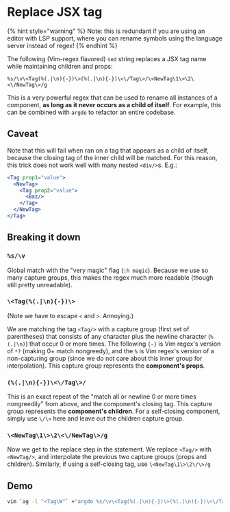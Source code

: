 # Replace JSX tag

{% hint style="warning" %}
Note: this is redundant if you are using an editor with LSP support, where you can rename symbols using the language server instead of regex!
{% endhint %}

The following \(Vim-regex flavored\) `sed` string replaces a JSX tag name while maintaining children and props:

```text
%s/\v\<Tag(%(.|\n){-})\>(%(.|\n){-})\<\/Tag\>/\<NewTag\1\>\2\<\/NewTag\>/g
```

This is a very powerful regex that can be used to rename all instances of a component, **as long as it never occurs as a child of itself**. For example, this can be combined with `argdo` to refactor an entire codebase.

## Caveat

Note that this will fail when ran on a tag that appears as a child of itself, because the closing tag of the inner child will be matched. For this reason, this trick does not work well with many nested `<div/>`s. E.g.:

```jsx
<Tag prop1="value">
  <NewTag>
    <Tag prop2="value">
      <Baz/>
    </Tag>
  </NewTag>
</Tag>
```

## Breaking it down

### `%s/\v`

Global match with the "very magic" flag \(`:h magic`\). Because we use so many capture groups, this makes the regex much more readable \(though still pretty unreadable\).

### `\<Tag(%(.|\n){-})\>`

\(Note we have to escape `<` and `>`. Annoying.\)

We are matching the tag `<Tag/>` with a capture group \(first set of parentheses\) that consists of any character plus the newline character \(`%(.|\n)`\) that occur 0 or more times. The following `{-}` is Vim regex's version of `*?` \(making 0+ match nongreedy\), and the `%` is Vim regex's version of a non-capturing group \(since we do not care about this inner group for interpolation\). This capture group represents the **component's props**.

### `(%(.|\n){-})\<\/Tag\>/`

This is an exact repeat of the "match all or newline 0 or more times nongreedily" from above, and the component's closing tag. This capture group represents the **component's children**. For a self-closing component, simply use `\/\>` here and leave out the children capture group.

### `\<NewTag\1\>\2\<\/NewTag\>/g`

Now we get to the replace step in the statement. We replace `<Tag/>` with `<NewTag/>`, and interpolate the previous two capture groups \(props and children\). Similarly, if using a self-closing tag, use `\<NewTag\1\>\2\/\>/g`

## Demo

```bash
vim `ag -l "<Tag\W"` +"argdo %s/\v\<Tag(%(.|\n){-})\>(%(.|\n){-})\<\/Tag\>/\<NewTag\1\>\2\<\/NewTag\>/g | update"
```

